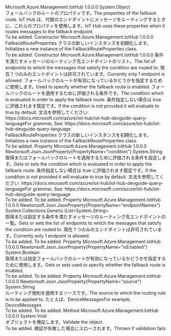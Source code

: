 <Type Name="FallbackRouteProperties" FullName="Microsoft.Azure.Management.IotHub.Models.FallbackRouteProperties">
  <TypeSignature Language="C#" Value="public class FallbackRouteProperties" />
  <TypeSignature Language="ILAsm" Value=".class public auto ansi FallbackRouteProperties extends System.Object" />
  <TypeSignature Language="DocId" Value="T:Microsoft.Azure.Management.IotHub.Models.FallbackRouteProperties" />
  <TypeSignature Language="VB.NET" Value="Public Class FallbackRouteProperties" />
  <TypeSignature Language="F#" Value="type FallbackRouteProperties = class" />
  <AssemblyInfo>
    <AssemblyName>Microsoft.Azure.Management.IotHub</AssemblyName>
    <AssemblyVersion>1.0.0.0</AssemblyVersion>
  </AssemblyInfo>
  <Base>
    <BaseTypeName>System.Object</BaseTypeName>
  </Base>
  <Interfaces />
  <Docs>
    <summary>
            <span data-ttu-id="75c56-101">フォールバックのルートのプロパティです。</span><span class="sxs-lookup"><span data-stu-id="75c56-101">The properties of the fallback route.</span></span> <span data-ttu-id="75c56-102">IoT Hub は、代替のエンドポイントにメッセージをルーティングするときに、これらのプロパティを使用します。</span><span class="sxs-lookup"><span data-stu-id="75c56-102">IoT Hub uses these properties when it routes messages to the fallback endpoint.</span></span>
            </summary>
    <remarks>To be added.</remarks>
  </Docs>
  <Members>
    <Member MemberName=".ctor">
      <MemberSignature Language="C#" Value="public FallbackRouteProperties ();" />
      <MemberSignature Language="ILAsm" Value=".method public hidebysig specialname rtspecialname instance void .ctor() cil managed" />
      <MemberSignature Language="DocId" Value="M:Microsoft.Azure.Management.IotHub.Models.FallbackRouteProperties.#ctor" />
      <MemberSignature Language="VB.NET" Value="Public Sub New ()" />
      <MemberType>Constructor</MemberType>
      <AssemblyInfo>
        <AssemblyName>Microsoft.Azure.Management.IotHub</AssemblyName>
        <AssemblyVersion>1.0.0.0</AssemblyVersion>
      </AssemblyInfo>
      <Parameters />
      <Docs>
        <summary>
            <span data-ttu-id="75c56-103">FallbackRouteProperties クラスの新しいインスタンスを初期化します。</span><span class="sxs-lookup"><span data-stu-id="75c56-103">Initializes a new instance of the FallbackRouteProperties class.</span></span>
            </summary>
        <remarks>To be added.</remarks>
      </Docs>
    </Member>
    <Member MemberName=".ctor">
      <MemberSignature Language="C#" Value="public FallbackRouteProperties (System.Collections.Generic.IList&lt;string&gt; endpointNames, bool isEnabled, string condition = null);" />
      <MemberSignature Language="ILAsm" Value=".method public hidebysig specialname rtspecialname instance void .ctor(class System.Collections.Generic.IList`1&lt;string&gt; endpointNames, bool isEnabled, string condition) cil managed" />
      <MemberSignature Language="DocId" Value="M:Microsoft.Azure.Management.IotHub.Models.FallbackRouteProperties.#ctor(System.Collections.Generic.IList{System.String},System.Boolean,System.String)" />
      <MemberSignature Language="VB.NET" Value="Public Sub New (endpointNames As IList(Of String), isEnabled As Boolean, Optional condition As String = null)" />
      <MemberSignature Language="F#" Value="new Microsoft.Azure.Management.IotHub.Models.FallbackRouteProperties : System.Collections.Generic.IList&lt;string&gt; * bool * string -&gt; Microsoft.Azure.Management.IotHub.Models.FallbackRouteProperties" Usage="new Microsoft.Azure.Management.IotHub.Models.FallbackRouteProperties (endpointNames, isEnabled, condition)" />
      <MemberType>Constructor</MemberType>
      <AssemblyInfo>
        <AssemblyName>Microsoft.Azure.Management.IotHub</AssemblyName>
        <AssemblyVersion>1.0.0.0</AssemblyVersion>
      </AssemblyInfo>
      <Parameters>
        <Parameter Name="endpointNames" Type="System.Collections.Generic.IList&lt;System.String&gt;" />
        <Parameter Name="isEnabled" Type="System.Boolean" />
        <Parameter Name="condition" Type="System.String" />
      </Parameters>
      <Docs>
        <param name="endpointNames"><span data-ttu-id="75c56-104">条件を満たすメッセージのルーティング先エンドポイントのリスト。</span><span class="sxs-lookup"><span data-stu-id="75c56-104">The list of endpoints to which the messages that satisfy the condition are routed to.</span></span> <span data-ttu-id="75c56-105">現在 1 つのみのエンドポイントは許可されています。</span><span class="sxs-lookup"><span data-stu-id="75c56-105">Currently only 1 endpoint is allowed.</span></span></param>
        <param name="isEnabled"><span data-ttu-id="75c56-106">フォールバックのルートが有効になっているかどうかを指定するために使用します。</span><span class="sxs-lookup"><span data-stu-id="75c56-106">Used to specify whether the fallback route is enabled.</span></span></param>
        <param name="condition"><span data-ttu-id="75c56-107">フォールバックのルートを適用するために評価される条件です。</span><span class="sxs-lookup"><span data-stu-id="75c56-107">The condition which is evaluated in order to apply the fallback route.</span></span> <span data-ttu-id="75c56-108">条件指定しない場合は true に評価されます既定です。</span><span class="sxs-lookup"><span data-stu-id="75c56-108">If the condition is not provided it will evaluate to true by default.</span></span> <span data-ttu-id="75c56-109">文法を参照してください: https://docs.microsoft.com/azure/iot-hub/iot-hub-devguide-query-language</span><span class="sxs-lookup"><span data-stu-id="75c56-109">For grammar, See: https://docs.microsoft.com/azure/iot-hub/iot-hub-devguide-query-language</span></span></param>
        <summary>
            <span data-ttu-id="75c56-110">FallbackRouteProperties クラスの新しいインスタンスを初期化します。</span><span class="sxs-lookup"><span data-stu-id="75c56-110">Initializes a new instance of the FallbackRouteProperties class.</span></span>
            </summary>
        <remarks>To be added.</remarks>
      </Docs>
    </Member>
    <Member MemberName="Condition">
      <MemberSignature Language="C#" Value="public string Condition { get; set; }" />
      <MemberSignature Language="ILAsm" Value=".property instance string Condition" />
      <MemberSignature Language="DocId" Value="P:Microsoft.Azure.Management.IotHub.Models.FallbackRouteProperties.Condition" />
      <MemberSignature Language="VB.NET" Value="Public Property Condition As String" />
      <MemberSignature Language="F#" Value="member this.Condition : string with get, set" Usage="Microsoft.Azure.Management.IotHub.Models.FallbackRouteProperties.Condition" />
      <MemberType>Property</MemberType>
      <AssemblyInfo>
        <AssemblyName>Microsoft.Azure.Management.IotHub</AssemblyName>
        <AssemblyVersion>1.0.0.0</AssemblyVersion>
      </AssemblyInfo>
      <Attributes>
        <Attribute>
          <AttributeName>Newtonsoft.Json.JsonProperty(PropertyName="condition")</AttributeName>
        </Attribute>
      </Attributes>
      <ReturnValue>
        <ReturnType>System.String</ReturnType>
      </ReturnValue>
      <Docs>
        <summary>
            <span data-ttu-id="75c56-111">取得またはフォールバックのルートを適用するために評価される条件を設定します。</span><span class="sxs-lookup"><span data-stu-id="75c56-111">Gets or sets the condition which is evaluated in order to apply the fallback route.</span></span> <span data-ttu-id="75c56-112">条件指定しない場合は true に評価されます既定です。</span><span class="sxs-lookup"><span data-stu-id="75c56-112">If the condition is not provided it will evaluate to true by default.</span></span> <span data-ttu-id="75c56-113">文法を参照してください: https://docs.microsoft.com/azure/iot-hub/iot-hub-devguide-query-language</span><span class="sxs-lookup"><span data-stu-id="75c56-113">For grammar, See: https://docs.microsoft.com/azure/iot-hub/iot-hub-devguide-query-language</span></span>
            </summary>
        <value>To be added.</value>
        <remarks>To be added.</remarks>
      </Docs>
    </Member>
    <Member MemberName="EndpointNames">
      <MemberSignature Language="C#" Value="public System.Collections.Generic.IList&lt;string&gt; EndpointNames { get; set; }" />
      <MemberSignature Language="ILAsm" Value=".property instance class System.Collections.Generic.IList`1&lt;string&gt; EndpointNames" />
      <MemberSignature Language="DocId" Value="P:Microsoft.Azure.Management.IotHub.Models.FallbackRouteProperties.EndpointNames" />
      <MemberSignature Language="VB.NET" Value="Public Property EndpointNames As IList(Of String)" />
      <MemberSignature Language="F#" Value="member this.EndpointNames : System.Collections.Generic.IList&lt;string&gt; with get, set" Usage="Microsoft.Azure.Management.IotHub.Models.FallbackRouteProperties.EndpointNames" />
      <MemberType>Property</MemberType>
      <AssemblyInfo>
        <AssemblyName>Microsoft.Azure.Management.IotHub</AssemblyName>
        <AssemblyVersion>1.0.0.0</AssemblyVersion>
      </AssemblyInfo>
      <Attributes>
        <Attribute>
          <AttributeName>Newtonsoft.Json.JsonProperty(PropertyName="endpointNames")</AttributeName>
        </Attribute>
      </Attributes>
      <ReturnValue>
        <ReturnType>System.Collections.Generic.IList&lt;System.String&gt;</ReturnType>
      </ReturnValue>
      <Docs>
        <summary>
            <span data-ttu-id="75c56-114">取得または設定する条件を満たすメッセージのルーティング先エンドポイントの一覧。</span><span class="sxs-lookup"><span data-stu-id="75c56-114">Gets or sets the list of endpoints to which the messages that satisfy the condition are routed to.</span></span> <span data-ttu-id="75c56-115">現在 1 つのみのエンドポイントは許可されています。</span><span class="sxs-lookup"><span data-stu-id="75c56-115">Currently only 1 endpoint is allowed.</span></span>
            </summary>
        <value>To be added.</value>
        <remarks>To be added.</remarks>
      </Docs>
    </Member>
    <Member MemberName="IsEnabled">
      <MemberSignature Language="C#" Value="public bool IsEnabled { get; set; }" />
      <MemberSignature Language="ILAsm" Value=".property instance bool IsEnabled" />
      <MemberSignature Language="DocId" Value="P:Microsoft.Azure.Management.IotHub.Models.FallbackRouteProperties.IsEnabled" />
      <MemberSignature Language="VB.NET" Value="Public Property IsEnabled As Boolean" />
      <MemberSignature Language="F#" Value="member this.IsEnabled : bool with get, set" Usage="Microsoft.Azure.Management.IotHub.Models.FallbackRouteProperties.IsEnabled" />
      <MemberType>Property</MemberType>
      <AssemblyInfo>
        <AssemblyName>Microsoft.Azure.Management.IotHub</AssemblyName>
        <AssemblyVersion>1.0.0.0</AssemblyVersion>
      </AssemblyInfo>
      <Attributes>
        <Attribute>
          <AttributeName>Newtonsoft.Json.JsonProperty(PropertyName="isEnabled")</AttributeName>
        </Attribute>
      </Attributes>
      <ReturnValue>
        <ReturnType>System.Boolean</ReturnType>
      </ReturnValue>
      <Docs>
        <summary>
            <span data-ttu-id="75c56-116">取得または設定フォールバックのルートが有効になっているかどうかを指定するために使用します。</span><span class="sxs-lookup"><span data-stu-id="75c56-116">Gets or sets used to specify whether the fallback route is enabled.</span></span>
            </summary>
        <value>To be added.</value>
        <remarks>To be added.</remarks>
      </Docs>
    </Member>
    <Member MemberName="Source">
      <MemberSignature Language="C#" Value="public static string Source { get; }" />
      <MemberSignature Language="ILAsm" Value=".property string Source" />
      <MemberSignature Language="DocId" Value="P:Microsoft.Azure.Management.IotHub.Models.FallbackRouteProperties.Source" />
      <MemberSignature Language="VB.NET" Value="Public Shared ReadOnly Property Source As String" />
      <MemberSignature Language="F#" Value="member this.Source : string" Usage="Microsoft.Azure.Management.IotHub.Models.FallbackRouteProperties.Source" />
      <MemberType>Property</MemberType>
      <AssemblyInfo>
        <AssemblyName>Microsoft.Azure.Management.IotHub</AssemblyName>
        <AssemblyVersion>1.0.0.0</AssemblyVersion>
      </AssemblyInfo>
      <Attributes>
        <Attribute>
          <AttributeName>Newtonsoft.Json.JsonProperty(PropertyName="source")</AttributeName>
        </Attribute>
      </Attributes>
      <ReturnValue>
        <ReturnType>System.String</ReturnType>
      </ReturnValue>
      <Docs>
        <summary>
            <span data-ttu-id="75c56-117">ルーティング規則を適用するソースです。</span><span class="sxs-lookup"><span data-stu-id="75c56-117">The source to which the routing rule is to be applied to.</span></span> <span data-ttu-id="75c56-118">たとえば、DeviceMessages</span><span class="sxs-lookup"><span data-stu-id="75c56-118">For example, DeviceMessages</span></span>
            </summary>
        <value>To be added.</value>
        <remarks>To be added.</remarks>
      </Docs>
    </Member>
    <Member MemberName="Validate">
      <MemberSignature Language="C#" Value="public virtual void Validate ();" />
      <MemberSignature Language="ILAsm" Value=".method public hidebysig newslot virtual instance void Validate() cil managed" />
      <MemberSignature Language="DocId" Value="M:Microsoft.Azure.Management.IotHub.Models.FallbackRouteProperties.Validate" />
      <MemberSignature Language="VB.NET" Value="Public Overridable Sub Validate ()" />
      <MemberSignature Language="F#" Value="abstract member Validate : unit -&gt; unit&#xA;override this.Validate : unit -&gt; unit" Usage="fallbackRouteProperties.Validate " />
      <MemberType>Method</MemberType>
      <AssemblyInfo>
        <AssemblyName>Microsoft.Azure.Management.IotHub</AssemblyName>
        <AssemblyVersion>1.0.0.0</AssemblyVersion>
      </AssemblyInfo>
      <ReturnValue>
        <ReturnType>System.Void</ReturnType>
      </ReturnValue>
      <Parameters />
      <Docs>
        <summary>
            <span data-ttu-id="75c56-119">オブジェクトを検証します。</span><span class="sxs-lookup"><span data-stu-id="75c56-119">Validate the object.</span></span>
            </summary>
        <remarks>To be added.</remarks>
        <exception cref="T:Microsoft.Rest.ValidationException">
            <span data-ttu-id="75c56-120">検証が失敗した場合にスローされます。</span><span class="sxs-lookup"><span data-stu-id="75c56-120">Thrown if validation fails</span></span>
            </exception>
      </Docs>
    </Member>
  </Members>
</Type>